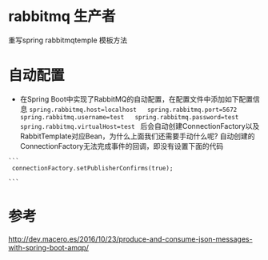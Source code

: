 
# rabbitmq 生产者

重写spring rabbitmqtemple 模板方法

# 自动配置
   - 在Spring Boot中实现了RabbitMQ的自动配置，在配置文件中添加如下配置信息
    ```
    spring.rabbitmq.host=localhost  
    spring.rabbitmq.port=5672  
    spring.rabbitmq.username=test  
    spring.rabbitmq.password=test  
    spring.rabbitmq.virtualHost=test 
    ```
    后会自动创建ConnectionFactory以及RabbitTemplate对应Bean，为什么上面我们还需要手动什么呢?
    自动创建的ConnectionFactory无法完成事件的回调，即没有设置下面的代码
   
    ```
     connectionFactory.setPublisherConfirms(true);  

    ```

 #  参考
 http://dev.macero.es/2016/10/23/produce-and-consume-json-messages-with-spring-boot-amqp/
    